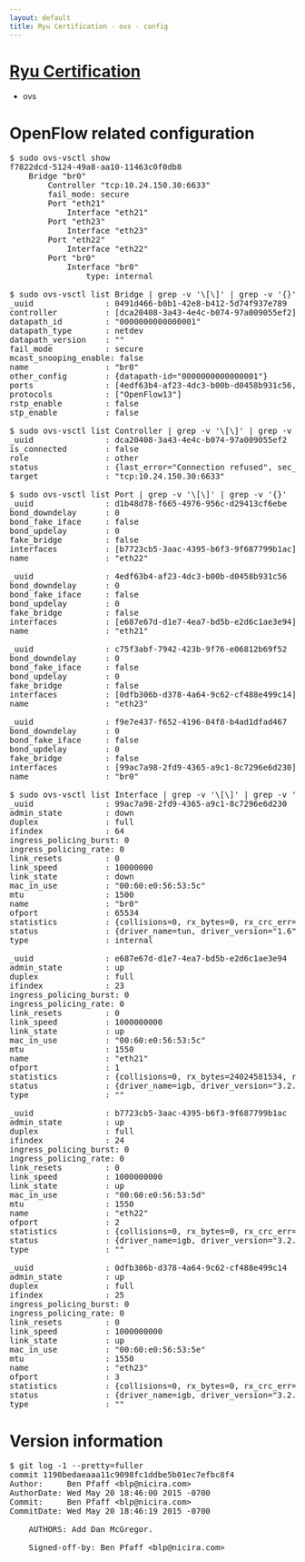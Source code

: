 ```yaml
---
layout: default
title: Ryu Certification - ovs - config
---
```

# [Ryu Certification](http://osrg.github.io/ryu/certification.html)
* ovs 

# OpenFlow related configuration
<pre>
$ sudo ovs-vsctl show
f7822dcd-5124-49a8-aa10-11463c0f0db8
    Bridge "br0"
        Controller "tcp:10.24.150.30:6633"
        fail_mode: secure
        Port "eth21"
            Interface "eth21"
        Port "eth23"
            Interface "eth23"
        Port "eth22"
            Interface "eth22"
        Port "br0"
            Interface "br0"
                type: internal

$ sudo ovs-vsctl list Bridge | grep -v '\[\]' | grep -v '{}'
_uuid               : 0491d466-b0b1-42e8-b412-5d74f937e789
controller          : [dca20408-3a43-4e4c-b074-97a009055ef2]
datapath_id         : "0000000000000001"
datapath_type       : netdev
datapath_version    : "<built-in>"
fail_mode           : secure
mcast_snooping_enable: false
name                : "br0"
other_config        : {datapath-id="0000000000000001"}
ports               : [4edf63b4-af23-4dc3-b00b-d0458b931c56, c75f3abf-7942-423b-9f76-e06812b69f52, d1b48d78-f665-4976-956c-d29413cf6ebe, f9e7e437-f652-4196-84f8-b4ad1dfad467]
protocols           : ["OpenFlow13"]
rstp_enable         : false
stp_enable          : false

$ sudo ovs-vsctl list Controller | grep -v '\[\]' | grep -v '{}'
_uuid               : dca20408-3a43-4e4c-b074-97a009055ef2
is_connected        : false
role                : other
status              : {last_error="Connection refused", sec_since_disconnect="2", state=BACKOFF}
target              : "tcp:10.24.150.30:6633"

$ sudo ovs-vsctl list Port | grep -v '\[\]' | grep -v '{}'
_uuid               : d1b48d78-f665-4976-956c-d29413cf6ebe
bond_downdelay      : 0
bond_fake_iface     : false
bond_updelay        : 0
fake_bridge         : false
interfaces          : [b7723cb5-3aac-4395-b6f3-9f687799b1ac]
name                : "eth22"

_uuid               : 4edf63b4-af23-4dc3-b00b-d0458b931c56
bond_downdelay      : 0
bond_fake_iface     : false
bond_updelay        : 0
fake_bridge         : false
interfaces          : [e687e67d-d1e7-4ea7-bd5b-e2d6c1ae3e94]
name                : "eth21"

_uuid               : c75f3abf-7942-423b-9f76-e06812b69f52
bond_downdelay      : 0
bond_fake_iface     : false
bond_updelay        : 0
fake_bridge         : false
interfaces          : [0dfb306b-d378-4a64-9c62-cf488e499c14]
name                : "eth23"

_uuid               : f9e7e437-f652-4196-84f8-b4ad1dfad467
bond_downdelay      : 0
bond_fake_iface     : false
bond_updelay        : 0
fake_bridge         : false
interfaces          : [99ac7a98-2fd9-4365-a9c1-8c7296e6d230]
name                : "br0"

$ sudo ovs-vsctl list Interface | grep -v '\[\]' | grep -v '{}'
_uuid               : 99ac7a98-2fd9-4365-a9c1-8c7296e6d230
admin_state         : down
duplex              : full
ifindex             : 64
ingress_policing_burst: 0
ingress_policing_rate: 0
link_resets         : 0
link_speed          : 10000000
link_state          : down
mac_in_use          : "00:60:e0:56:53:5c"
mtu                 : 1500
name                : "br0"
ofport              : 65534
statistics          : {collisions=0, rx_bytes=0, rx_crc_err=0, rx_dropped=0, rx_errors=0, rx_frame_err=0, rx_over_err=0, rx_packets=0, tx_bytes=0, tx_dropped=0, tx_errors=0, tx_packets=0}
status              : {driver_name=tun, driver_version="1.6", firmware_version="N/A"}
type                : internal

_uuid               : e687e67d-d1e7-4ea7-bd5b-e2d6c1ae3e94
admin_state         : up
duplex              : full
ifindex             : 23
ingress_policing_burst: 0
ingress_policing_rate: 0
link_resets         : 0
link_speed          : 1000000000
link_state          : up
mac_in_use          : "00:60:e0:56:53:5c"
mtu                 : 1550
name                : "eth21"
ofport              : 1
statistics          : {collisions=0, rx_bytes=24024581534, rx_crc_err=0, rx_dropped=0, rx_errors=0, rx_frame_err=0, rx_over_err=0, rx_packets=16026376, tx_bytes=0, tx_dropped=0, tx_errors=0, tx_packets=0}
status              : {driver_name=igb, driver_version="3.2.10-k", firmware_version="2.10-9"}
type                : ""

_uuid               : b7723cb5-3aac-4395-b6f3-9f687799b1ac
admin_state         : up
duplex              : full
ifindex             : 24
ingress_policing_burst: 0
ingress_policing_rate: 0
link_resets         : 0
link_speed          : 1000000000
link_state          : up
mac_in_use          : "00:60:e0:56:53:5d"
mtu                 : 1550
name                : "eth22"
ofport              : 2
statistics          : {collisions=0, rx_bytes=0, rx_crc_err=0, rx_dropped=0, rx_errors=0, rx_frame_err=0, rx_over_err=0, rx_packets=0, tx_bytes=18089315792, tx_dropped=0, tx_errors=0, tx_packets=12064077}
status              : {driver_name=igb, driver_version="3.2.10-k", firmware_version="2.10-9"}
type                : ""

_uuid               : 0dfb306b-d378-4a64-9c62-cf488e499c14
admin_state         : up
duplex              : full
ifindex             : 25
ingress_policing_burst: 0
ingress_policing_rate: 0
link_resets         : 0
link_speed          : 1000000000
link_state          : up
mac_in_use          : "00:60:e0:56:53:5e"
mtu                 : 1550
name                : "eth23"
ofport              : 3
statistics          : {collisions=0, rx_bytes=0, rx_crc_err=0, rx_dropped=0, rx_errors=0, rx_frame_err=0, rx_over_err=0, rx_packets=0, tx_bytes=1176922500, tx_dropped=0, tx_errors=0, tx_packets=784615}
status              : {driver_name=igb, driver_version="3.2.10-k", firmware_version="2.10-9"}
type                : ""
</pre>

# Version information
<pre>
$ git log -1 --pretty=fuller
commit 1190bedaeaaa11c9098fc1ddbe5b01ec7efbc8f4
Author:     Ben Pfaff &lt;blp@nicira.com&gt;
AuthorDate: Wed May 20 18:46:00 2015 -0700
Commit:     Ben Pfaff &lt;blp@nicira.com&gt;
CommitDate: Wed May 20 18:46:19 2015 -0700

    AUTHORS: Add Dan McGregor.
    
    Signed-off-by: Ben Pfaff &lt;blp@nicira.com&gt;
</pre>
